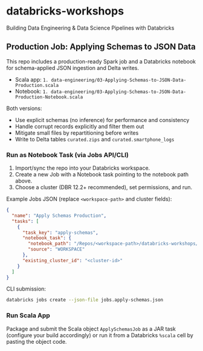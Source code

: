 # databricks-workshops
Building Data Engineering &amp; Data Science Pipelines with Databricks

## Production Job: Applying Schemas to JSON Data

This repo includes a production-ready Spark job and a Databricks notebook for schema-applied JSON ingestion and Delta writes.

- Scala app: `1. data-engineering/03-Applying-Schemas-to-JSON-Data-Production.scala`
- Notebook: `1. data-engineering/03-Applying-Schemas-to-JSON-Data-Production-Notebook.scala`

Both versions:
- Use explicit schemas (no inference) for performance and consistency
- Handle corrupt records explicitly and filter them out
- Mitigate small files by repartitioning before writes
- Write to Delta tables `curated.zips` and `curated.smartphone_logs`

### Run as Notebook Task (via Jobs API/CLI)

1. Import/sync the repo into your Databricks workspace.
2. Create a new Job with a Notebook task pointing to the notebook path above.
3. Choose a cluster (DBR 12.2+ recommended), set permissions, and run.

Example Jobs JSON (replace `<workspace-path>` and cluster fields):

```json
{
  "name": "Apply Schemas Production",
  "tasks": [
    {
      "task_key": "apply-schemas",
      "notebook_task": {
        "notebook_path": "/Repos/<workspace-path>/databricks-workshops/1. data-engineering/03-Applying-Schemas-to-JSON-Data-Production-Notebook",
        "source": "WORKSPACE"
      },
      "existing_cluster_id": "<cluster-id>"
    }
  ]
}
```

CLI submission:

```bash
databricks jobs create --json-file jobs.apply-schemas.json
```

### Run Scala App

Package and submit the Scala object `ApplySchemasJob` as a JAR task (configure your build accordingly) or run it from a Databricks `%scala` cell by pasting the object code.
